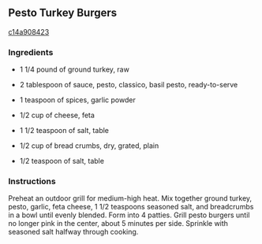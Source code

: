 ## Pesto Turkey Burgers

[c14a908423](http://allrecipes.com/recipe/pesto-turkey-burgers/)

### Ingredients

 - 1 1/4 pound of ground turkey, raw

 - 2 tablespoon of sauce, pesto, classico, basil pesto, ready-to-serve

 - 1 teaspoon of spices, garlic powder

 - 1/2 cup of cheese, feta

 - 1 1/2 teaspoon of salt, table

 - 1/2 cup of bread crumbs, dry, grated, plain

 - 1/2 teaspoon of salt, table

### Instructions

Preheat an outdoor grill for medium-high heat. Mix together ground turkey, pesto, garlic, feta cheese, 1 1/2 teaspoons seasoned salt, and breadcrumbs in a bowl until evenly blended. Form into 4 patties. Grill pesto burgers until no longer pink in the center, about 5 minutes per side. Sprinkle with seasoned salt halfway through cooking.